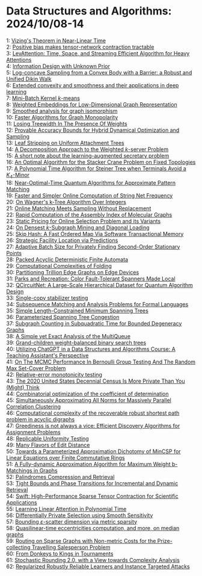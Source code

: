 # Data Structures and Algorithms: 2024/10/08-14  
1: [Vizing's Theorem in Near-Linear Time](https://doi.org/10.48550/arXiv.2410.05240)  
2: [Positive bias makes tensor-network contraction tractable](https://doi.org/10.48550/arXiv.2410.05414)  
3: [LevAttention: Time, Space, and Streaming Efficient Algorithm for Heavy  Attentions](https://doi.org/10.48550/arXiv.2410.05462)  
4: [Information Design with Unknown Prior](https://doi.org/10.48550/arXiv.2410.05533)  
5: [Log-concave Sampling from a Convex Body with a Barrier: a Robust and  Unified Dikin Walk](https://doi.org/10.48550/arXiv.2410.05700)  
6: [Extended convexity and smoothness and their applications in deep  learning](https://doi.org/10.48550/arXiv.2410.05807)  
7: [Mini-Batch Kernel $k$-means](https://doi.org/10.48550/arXiv.2410.05902)  
8: [Weighted Embeddings for Low-Dimensional Graph Representation](https://doi.org/10.48550/arXiv.2410.06042)  
9: [Smoothed analysis for graph isomorphism](https://doi.org/10.48550/arXiv.2410.06095)  
10: [Faster Algorithms for Graph Monopolarity](https://doi.org/10.48550/arXiv.2410.06337)  
11: [Losing Treewidth In The Presence Of Weights](https://doi.org/10.48550/arXiv.2410.06343)  
12: [Provable Accuracy Bounds for Hybrid Dynamical Optimization and Sampling](https://doi.org/10.48550/arXiv.2410.06397)  
13: [Leaf Stripping on Uniform Attachment Trees](https://doi.org/10.48550/arXiv.2410.06481)  
14: [A Decomposition Approach to the Weighted $k$-server Problem](https://doi.org/10.48550/arXiv.2410.06485)  
15: [A short note about the learning-augmented secretary problem](https://doi.org/10.48550/arXiv.2410.06583)  
16: [An Optimal Algorithm for the Stacker Crane Problem on Fixed Topologies](https://doi.org/10.48550/arXiv.2410.06764)  
17: [A Polynomial Time Algorithm for Steiner Tree when Terminals Avoid a  $K_4$-Minor](https://doi.org/10.48550/arXiv.2410.06793)  
18: [Near-Optimal-Time Quantum Algorithms for Approximate Pattern Matching](https://doi.org/10.48550/arXiv.2410.06808)  
19: [Faster and Simpler Online Computation of String Net Frequency](https://doi.org/10.48550/arXiv.2410.06837)  
20: [On Wagner's k-Tree Algorithm Over Integers](https://doi.org/10.48550/arXiv.2410.06856)  
21: [Online Matching Meets Sampling Without Replacement](https://doi.org/10.48550/arXiv.2410.06868)  
22: [Rapid Computation of the Assembly Index of Molecular Graphs](https://doi.org/10.48550/arXiv.2410.09100)  
23: [Static Pricing for Online Selection Problem and its Variants](https://doi.org/10.48550/arXiv.2410.07378)  
24: [On Densest $k$-Subgraph Mining and Diagonal Loading](https://doi.org/10.48550/arXiv.2410.07388)  
25: [Skip Hash: A Fast Ordered Map Via Software Transactional Memory](https://doi.org/10.48550/arXiv.2410.07466)  
26: [Strategic Facility Location via Predictions](https://doi.org/10.48550/arXiv.2410.07497)  
27: [Adaptive Batch Size for Privately Finding Second-Order Stationary Points](https://doi.org/10.48550/arXiv.2410.07502)  
28: [Packed Acyclic Deterministic Finite Automata](https://doi.org/10.48550/arXiv.2410.07602)  
29: [Computational Complexities of Folding](https://doi.org/10.48550/arXiv.2410.07666)  
30: [Partitioning Trillion Edge Graphs on Edge Devices](https://doi.org/10.48550/arXiv.2410.07732)  
31: [Parks and Recreation: Color Fault-Tolerant Spanners Made Local](https://doi.org/10.48550/arXiv.2410.07844)  
32: [QCircuitNet: A Large-Scale Hierarchical Dataset for Quantum Algorithm  Design](https://doi.org/10.48550/arXiv.2410.07961)  
33: [Single-copy stabilizer testing](https://doi.org/10.48550/arXiv.2410.07986)  
34: [Subsequence Matching and Analysis Problems for Formal Languages](https://doi.org/10.48550/arXiv.2410.07992)  
35: [Simple Length-Constrained Minimum Spanning Trees](https://doi.org/10.48550/arXiv.2410.08170)  
36: [Parameterized Spanning Tree Congestion](https://doi.org/10.48550/arXiv.2410.08314)  
37: [Subgraph Counting in Subquadratic Time for Bounded Degeneracy Graphs](https://doi.org/10.48550/arXiv.2410.08376)  
38: [A Simple yet Exact Analysis of the MultiQueue](https://doi.org/10.48550/arXiv.2410.08714)  
39: [Grand-children weight-balanced binary search trees](https://doi.org/10.48550/arXiv.2410.08825)  
40: [Utilizing ChatGPT in a Data Structures and Algorithms Course: A Teaching  Assistant's Perspective](https://doi.org/10.48550/arXiv.2410.08899)  
41: [On The MCMC Performance In Bernoulli Group Testing And The Random Max  Set-Cover Problem](https://doi.org/10.48550/arXiv.2410.09231)  
42: [Relative-error monotonicity testing](https://doi.org/10.48550/arXiv.2410.09235)  
43: [The 2020 United States Decennial Census Is More Private Than You (Might)  Think](https://doi.org/10.48550/arXiv.2410.09296)  
44: [Combinatorial optimization of the coefficient of determination](https://doi.org/10.48550/arXiv.2410.09316)  
45: [Simultaneously Approximating All Norms for Massively Parallel  Correlation Clustering](https://doi.org/10.48550/arXiv.2410.09321)  
46: [Computational complexity of the recoverable robust shortest path problem  in acyclic digraphs](https://doi.org/10.48550/arXiv.2410.09425)  
47: [Greediness is not always a vice: Efficient Discovery Algorithms for  Assignment Problems](https://doi.org/10.48550/arXiv.2410.09434)  
48: [Replicable Uniformity Testing](https://doi.org/10.48550/arXiv.2410.10892)  
49: [Many Flavors of Edit Distance](https://doi.org/10.48550/arXiv.2410.09877)  
50: [Towards a Parameterized Approximation Dichotomy of MinCSP for Linear  Equations over Finite Commutative Rings](https://doi.org/10.48550/arXiv.2410.09932)  
51: [A Fully-dynamic Approximation Algorithm for Maximum Weight b-Matchings  in Graphs](https://doi.org/10.48550/arXiv.2410.09965)  
52: [Palindromes Compression and Retrieval](https://doi.org/10.48550/arXiv.2410.09984)  
53: [Tight Bounds and Phase Transitions for Incremental and Dynamic Retrieval](https://doi.org/10.48550/arXiv.2410.10002)  
54: [Swift: High-Performance Sparse Tensor Contraction for Scientific  Applications](https://doi.org/10.48550/arXiv.2410.10094)  
55: [Learning Linear Attention in Polynomial Time](https://doi.org/10.48550/arXiv.2410.10101)  
56: [Differentially Private Selection using Smooth Sensitivity](https://doi.org/10.48550/arXiv.2410.10187)  
57: [Bounding $\varepsilon$-scatter dimension via metric sparsity](https://doi.org/10.48550/arXiv.2410.10191)  
58: [Quasilinear-time eccentricities computation, and more, on median graphs](https://doi.org/10.48550/arXiv.2410.10235)  
59: [Routing on Sparse Graphs with Non-metric Costs for the Prize-collecting  Travelling Salesperson Problem](https://doi.org/10.48550/arXiv.2410.10440)  
60: [From Donkeys to Kings in Tournaments](https://doi.org/10.48550/arXiv.2410.10475)  
61: [Stochastic Rounding 2.0, with a View towards Complexity Analysis](https://doi.org/10.48550/arXiv.2410.10517)  
62: [Regularized Robustly Reliable Learners and Instance Targeted Attacks](https://doi.org/10.48550/arXiv.2410.10572)  